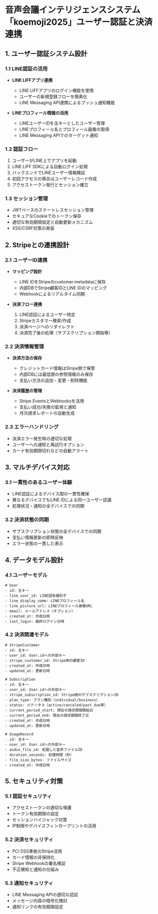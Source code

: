 # 音声会議インテリジェンスシステム「koemoji2025」ユーザー認証と決済連携

## 1. ユーザー認証システム設計

### 1.1 LINE認証の活用
- **LINE LIFFアプリ連携**
  - LINE LIFFアプリのログイン機能を使用
  - ユーザーの新規登録フローを簡素化
  - LINE Messaging API連携によるプッシュ通知機能

- **LINEプロフィール情報の活用**
  - LINEユーザーIDを主キーとしたユーザー管理
  - LINEプロフィール名とプロフィール画像の取得
  - LINE Messaging APIでのターゲット通知

### 1.2 認証フロー
1. ユーザーがLINE上でアプリを起動
2. LINE LIFF SDKによる自動ログイン処理
3. バックエンドでLINEユーザー情報検証
4. 初回アクセスの場合はユーザーレコード作成
5. アクセストークン発行とセッション確立

### 1.3 セッション管理
- JWTベースのステートレスセッション管理
- セキュアなCookieでのトークン保存
- 適切な有効期限設定と自動更新メカニズム
- XSS/CSRF対策の実装

## 2. Stripeとの連携設計

### 2.1 ユーザーID連携
- **マッピング設計**
  - LINE IDをStripeのcustomer.metadataに保存
  - 内部DBでStripe顧客IDとLINE IDのマッピング
  - Webhookによるリアルタイム同期

- **決済フロー連携**
  1. LINE認証によるユーザー特定
  2. Stripeカスタマー検索/作成
  3. 決済ページへのリダイレクト
  4. 決済完了後の処理（サブスクリプション開始等）

### 2.2 決済情報管理
- **決済方法の保存**
  - クレジットカード情報はStripe側で保管
  - 内部DBには最低限の参照情報のみ保存
  - 支払い方法の追加・変更・削除機能

- **決済履歴の管理**
  - Stripe EventsとWebhooksを活用
  - 支払い成功/失敗の監視と通知
  - 月次請求レポートの自動生成

### 2.3 エラーハンドリング
- 決済エラー発生時の適切な処理
- ユーザーへの通知と再試行オプション
- カード有効期限切れなどの自動アラート

## 3. マルチデバイス対応

### 3.1 一貫性のあるユーザー体験
- LINE認証によるデバイス間の一貫性確保
- 異なるデバイスでもLINE IDによる同一ユーザー認識
- 処理状況・通知の全デバイスでの同期

### 3.2 決済状態の同期
- サブスクリプション状態の全デバイスでの同期
- 支払い情報更新の即時反映
- エラー状態の一貫した表示

## 4. データモデル設計

### 4.1 ユーザーモデル
```
# User
- id: 主キー
- line_user_id: LINE固有識別子
- line_display_name: LINEプロフィール名
- line_picture_url: LINEプロフィール画像URL
- email: メールアドレス（オプション）
- created_at: 作成日時
- last_login: 最終ログイン日時
```

### 4.2 決済関連モデル
```
# StripeCustomer
- id: 主キー
- user_id: User.idへの外部キー
- stripe_customer_id: Stripe側の顧客ID
- created_at: 作成日時
- updated_at: 更新日時

# Subscription
- id: 主キー
- user_id: User.idへの外部キー
- stripe_subscription_id: Stripe側のサブスクリプションID
- plan_type: プラン種別（individual/business）
- status: ステータス（active/canceled/past_due等）
- current_period_start: 現在の請求期間開始日
- current_period_end: 現在の請求期間終了日
- created_at: 作成日時
- updated_at: 更新日時

# UsageRecord
- id: 主キー
- user_id: User.idへの外部キー
- audio_file_id: 処理した音声ファイルID
- duration_seconds: 処理時間（秒）
- file_size_bytes: ファイルサイズ
- created_at: 作成日時
```

## 5. セキュリティ対策

### 5.1 認証セキュリティ
- アクセストークンの適切な保護
- トークン有効期限の設定
- セッションハイジャック対策
- IP制限やデバイスフィンガープリントの活用

### 5.2 決済セキュリティ
- PCI DSS準拠のStripe活用
- カード情報の非保持化
- Stripe Webhookの署名検証
- 不正検知と通知の仕組み

### 5.3 通知セキュリティ
- LINE Messaging APIの適切な認証
- メッセージ内容の暗号化検討
- 通知リンクの有効期限設定
